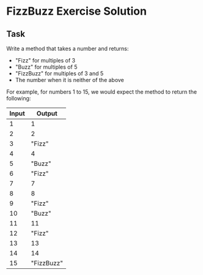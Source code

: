 # FizzBuzz Exercise Solution

## Task

Write a method that takes a number and returns:

- "Fizz" for multiples of 3
- "Buzz" for multiples of 5
- "FizzBuzz" for multiples of 3 and 5
- The number when it is neither of the above

For example, for numbers 1 to 15, we would expect the method to return the following:

| Input | Output     |
| ----- | ---------- |
| 1     | 1          |
| 2     | 2          |
| 3     | "Fizz"     |
| 4     | 4          |
| 5     | "Buzz"     |
| 6     | "Fizz"     |
| 7     | 7          |
| 8     | 8          |
| 9     | "Fizz"     |
| 10    | "Buzz"     |
| 11    | 11         |
| 12    | "Fizz"     |
| 13    | 13         |
| 14    | 14         |
| 15    | "FizzBuzz" |
